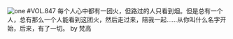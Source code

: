 ![one](http://image.wufazhuce.com/FvCxV8W6bS6uzpfjb1yEpF9uOIpg)
#VOL.847
每个人心中都有一团火，但路过的人只看到烟。但是总有一个人，总有那么一个人能看到这团火，然后走过来，陪我一起……从你叫什么名字开始，后来，有了一切。 by 梵高